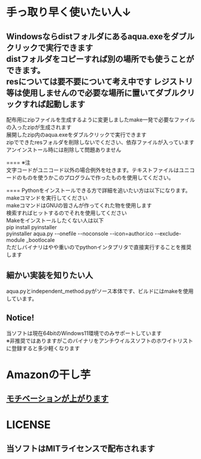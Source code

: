 手っ取り早く使いたい人↓  
====
Windowsならdistフォルダにあるaqua.exeをダブルクリックで実行できます  
distフォルダをコピーすれば別の場所でも使うことができます。  
resについては要不要について考え中です
レジストリ等は使用しませんので必要な場所に置いてダブルクリックすれば起動します  
---
配布用にzipファイルを生成するように変更しましたmake一発で必要なファイルの入ったzipが生成されます  
展開したzip内のaqua.exeをダブルクリックで実行できます  
zipでできたresフォルダを削除しないでください、依存ファイルが入っています  
アンインストール時には削除して問題ありません  
  
====
※注  
文字コードがユニコード以外の場合例外を吐きます。テキストファイルはユニコードのものを使うかこのプログラムで作ったものを使用してください。  
  
====
Pythonをインストールできる方で詳細を追いたい方は以下になります。    
makeコマンドを実行してください  
makeコマンドはGNUの皆さんが作ってくれた物を使用します  
検索すればヒットするのでそれを使用してください  
Makeをインストールしたくない人は以下  
pip install pyinstaller  
pyinstaller aqua.py --onefile --noconsole --icon=author.ico --exclude-module _bootlocale  
ただしバイナリはやや重いのでpythonインタプリタで直接実行することを推奨します  
  
  
細かい実装を知りたい人  
----
aqua.pyとindependent_method.pyがソース本体です、ビルドにはmakeを使用しています。  
  
Notice!  
----
当ソフトは現在64bitのWindows11環境でのみサポートしています  
※非推奨ではありますがこのバイナリをアンチウイルスソフトのホワイトリストに登録すると多少軽くなります  

# Amazonの干し芋  
[モチベーションが上がります](https://www.amazon.jp/hz/wishlist/ls/1J2JK61UUSMOP?ref_=wl_share)
-------------
LICENSE
====
当ソフトはMITライセンスで配布されます
----  

